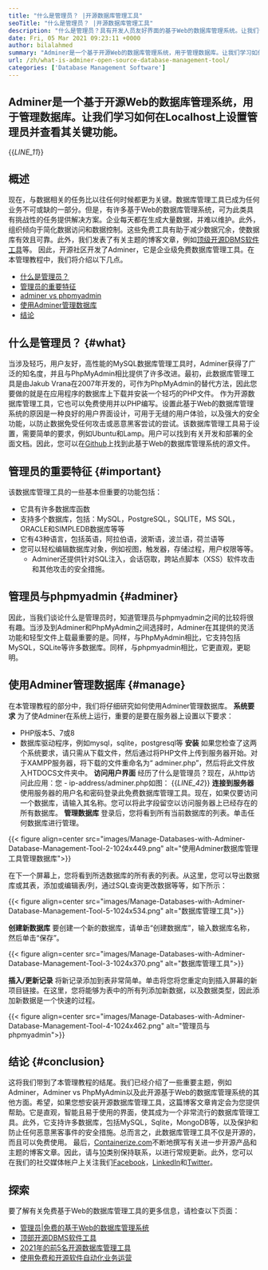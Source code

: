 ```yaml
---
title: "什么是管理员？ |开源数据库管理工具" 
seoTitle: "什么是管理员？ |开源数据库管理工具" 
description: "什么是管理员？具有开发人员友好界面的基于Web的数据库管理系统。让我们讨论如何使用开源管理器管理数据库。" 
date: Fri, 05 Mar 2021 09:23:11 +0000
author: bilalahmed
summary: "Adminer是一个基于开源Web的数据库管理系统，用于管理数据库。让我们学习如何在Localhost上设置管理员并查看其关键功能。" 
url: /zh/what-is-adminer-open-source-database-management-tool/
categories: ['Database Management Software']
---
```


## Adminer是一个基于开源Web的数据库管理系统，用于管理数据库。让我们学习如何在Localhost上设置管理员并查看其关键功能。
{{_LINE_11_}}

## 概述
现在，与数据相关的任务比以往任何时候都更为关键。数据库管理工具已成为任何业务不可或缺的一部分。但是，有许多基于Web的数据库管理系统，可为此类具有挑战性的任务提供解决方案。企业每天都在生成大量数据，并难以维护。此外，组织倾向于简化数据访问和数据控制。这些免费工具有助于减少数据冗余，使数据库有效且可靠。此外，我们发表了有关主题的博客文章，例如[顶级开源DBMS软件工具][1]等。
因此，开源社区开发了Adminer，它是企业级免费数据库管理工具。在本管理教程中，我们将介绍以下几点。
  * [什么是管理员？][2]
  * [管理员的重要特征][3]
  * [adminer vs phpmyadmin][4]
  * [使用Adminer管理数据库][5]
  * [结论][6]

## 什么是管理员？ {#what}

当涉及轻巧，用户友好，高性能的MySQL数据库管理工具时，Adminer获得了广泛的知名度，并且与PhpMyAdmin相比提供了许多改进。最初，此数据库管理工具是由Jakub Vrana在2007年开发的，可作为PhpMyAdmin的替代方法，因此您要做的就是在应用程序的数据库上下载并安装一个轻巧的PHP文件。
作为开源数据库管理工具，它也可以免费使用并以PHP编写。设置此基于Web的数据库管理系统的原因是一种良好的用户界面设计，可用于无缝的用户体验，以及强大的安全功能，以防止数据免受任何攻击或恶意黑客尝试的尝试。该数据库管理工具易于设置，需要简单的要求，例如Ubuntu和Lamp。用户可以找到有关开发和部署的全面文档。因此，您可以在[Github][7]上找到此基于Web的数据库管理系统的源文件。

## 管理员的重要特征 {#important}

该数据库管理工具的一些基本但重要的功能包括：
* 它具有许多数据库函数
* 支持多个数据库，包括：MySQL，PostgreSQL，SQLITE，MS SQL，ORACLE和SIMPLEDB数据库等等
* 它有43种语言，包括英语，阿拉伯语，波斯语，波兰语，荷兰语等
* 您可以轻松编辑数据库对象，例如视图，触发器，存储过程，用户权限等等。
  * Adminer还提供针对SQL注入，会话窃取，跨站点脚本（XSS）软件攻击和其他攻击的安全措施。

## 管理员与phpmyadmin {#adminer}

因此，当我们谈论什么是管理员时，知道管理员与phpmyadmin之间的比较将很有趣。当涉及到Adminer和PhpMyAdmin之间选择时，Adminer在其提供的灵活功能和轻型文件上载最重要的是。同样，与PhpMyAdmin相比，它支持包括MySQL，SQLite等许多数据库。同样，与phpmyadmin相比，它更直观，更聪明。

## 使用Adminer管理数据库 {#manage}

在本管理教程的部分中，我们将仔细研究如何使用Adminer管理数据库。
 **系统要求** 
为了使Adminer在系统上运行，重要的是要在服务器上设置以下要求：
  * PHP版本5、7或8
* 数据库驱动程序，例如mysql，sqlite，postgresql等
 **安装** 
如果您检查了这两个系统要求，请只需从[][8]下载文件，然后通过将PHP文件上传到服务器开始。对于XAMPP服务器，将下载的文件重命名为“ adminer.php”，然后将此文件放入HTDOCS文件夹中。
 **访问用户界面** 
经历了什么是管理员？现在，从http访问此应用：您 -  ip-address/adminer.php如图：
{{_LINE_42_}}
 **连接到服务器** 
使用服务器的用户名和密码登录此免费数据库管理工具。现在，如果仅要访问一个数据库，请输入其名称。您可以将此字段留空以访问服务器上已经存在的所有数据库。
 **管理数据库** 
登录后，您将看到所有当前数据库的列表。单击任何数据库进行管理。

{{< figure align=center src="images/Manage-Databases-with-Adminer-Database-Management-Tool-2-1024x449.png" alt="使用Adminer数据库管理工具管理数据库">}}

在下一个屏幕上，您将看到所选数据库的所有表的列表。从这里，您可以导出数据库或其表，添加或编辑表/列，通过SQL查询更改数据等等，如下所示：

{{< figure align=center src="images/Manage-Databases-with-Adminer-Database-Management-Tool-5-1024x534.png" alt="数据库管理工具">}}

 **创建新数据库** 
要创建一个新的数据库，请单击“创建数据库”，输入数据库名称，然后单击“保存”。

{{< figure align=center src="images/Manage-Databases-with-Adminer-Database-Management-Tool-3-1024x370.png" alt="数据库管理工具">}}

 **插入/更新记录** 
将新记录添加到表非常简单。单击将您将您重定向到插入屏幕的新项目链接。在这里，您将能够为表中的所有列添加新数据，以及数据类型，因此添加新数据是一个快速的过程。

{{< figure align=center src="images/Manage-Databases-with-Adminer-Database-Management-Tool-4-1024x462.png" alt="管理员与phpmyadmin">}}


## 结论 {#conclusion}

这将我们带到了本管理教程的结尾。我们已经介绍了一些重要主题，例如Adminer，Adminer vs PhpMyAdmin以及此开源基于Web的数据库管理系统的其他方面。希望，如果您想安装开源数据库管理工具，这篇博客文章肯定会为您提供帮助。它是直观，智能且易于使用的界面，使其成为一个非常流行的数据库管理工具。此外，它支持许多数据库，包括MySQL，Sqlite，MongoDB等，以及保护和防止任何恶意黑客事件的安全措施。总而言之，此数据库管理工具不仅是开源的，而且可以免费使用。
最后，[Containerize.com][9]不断地撰写有关进一步开源产品和主题的博客文章。因此，请与[10]类别保持联系，以进行常规更新。此外，您可以在我们的社交媒体帐户上关注我们[Facebook][11]，[LinkedIn][12]和[Twitter][13]。

## 探索
要了解有关免费基于Web的数据库管理工具的更多信息，请检查以下页面：
  * [管理员|免费的基于Web的数据库管理系统][14]
  * [顶部开源DBMS软件工具][1]
  * [2021年的前5名开源数据库管理工具][15]
  * [使用免费和开源软件自动化业务运营][16]



 [1]: https://products.containerize.com/database-management
 [2]: #what
 [3]: #important
 [4]: #adminer
 [5]: #manage
 [6]: #conclusion
 [7]: https://github.com/vrana/adminer
 [8]: https://www.adminer.org/
 [9]: https://www.containerize.com/
 [10]: https://products.containerize.com/database-management/
 [11]: https://web.facebook.com/containerize
 [12]: https://www.linkedin.com/company/containerize/
 [13]: https://twitter.com/containerize_co
 [14]: https://products.containerize.com/database-management/adminer
 [15]: https://blog.containerize.com/2021/01/16/top-5-open-source-database-management-tools-in-2021/
 [16]: https://blog.containerize.com/blogging/automate-business-operations-using-open-source-software/
